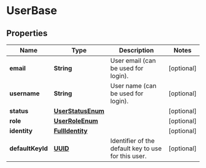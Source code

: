 
# UserBase

## Properties
Name | Type | Description | Notes
------------ | ------------- | ------------- | -------------
**email** | **String** | User email (can be used for login). |  [optional]
**username** | **String** | User name (can be used for login). |  [optional]
**status** | [**UserStatusEnum**](UserStatusEnum.md) |  |  [optional]
**role** | [**UserRoleEnum**](UserRoleEnum.md) |  |  [optional]
**identity** | [**FullIdentity**](FullIdentity.md) |  |  [optional]
**defaultKeyId** | [**UUID**](UUID.md) | Identifier of the default key to use for this user. |  [optional]



